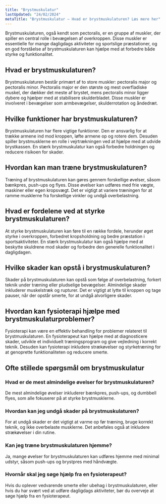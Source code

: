 ```yaml
---
title: "Brystmuskulatur"
lastUpdated: "24/02/2024"
metaTitle: "Brystmuskulatur – Hvad er brystmuskulaturen? Læs mere her"
---
```


Brystmuskulaturen, også kendt som pectoralis, er en gruppe af muskler, der spiller en central rolle i bevægelsen af overkroppen. Disse muskler er essentielle for mange dagligdags aktiviteter og sportslige præstationer, og en god forståelse af brystmuskulaturen kan hjælpe med at forbedre både styrke og funktionalitet.

## Hvad er brystmuskulaturen?

Brystmuskulaturen består primært af to store muskler: pectoralis major og pectoralis minor. Pectoralis major er den største og mest overfladiske muskel, der dækker det meste af brystet, mens pectoralis minor ligger dybere og hjælper med at stabilisere skulderbladet. Disse muskler er involveret i bevægelser som armbevægelser, skulderrotation og åndedræt.

## Hvilke funktioner har brystmuskulaturen?

Brystmuskulaturen har flere vigtige funktioner. Den er ansvarlig for at trække armene ind mod kroppen, løfte armene op og rotere dem. Desuden spiller brystmusklerne en rolle i vejrtrækningen ved at hjælpe med at udvide brystkassen. En stærk brystmuskulatur kan også forbedre holdningen og reducere risikoen for skader.

## Hvordan kan man træne brystmuskulaturen?

Træning af brystmuskulaturen kan gøres gennem forskellige øvelser, såsom bænkpres, push-ups og flyes. Disse øvelser kan udføres med frie vægte, maskiner eller egen kropsvægt. Det er vigtigt at variere træningen for at ramme musklerne fra forskellige vinkler og undgå overbelastning.

## Hvad er fordelene ved at styrke brystmuskulaturen?

At styrke brystmuskulaturen kan føre til en række fordele, herunder øget styrke i overkroppen, forbedret kropsholdning og bedre præstation i sportsaktiviteter. En stærk brystmuskulatur kan også hjælpe med at beskytte skuldrene mod skader og forbedre den generelle funktionalitet i dagligdagen.

## Hvilke skader kan opstå i brystmuskulaturen?

Skader på brystmuskulaturen kan opstå som følge af overbelastning, forkert teknik under træning eller pludselige bevægelser. Almindelige skader inkluderer muskelstræk og rupturer. Det er vigtigt at lytte til kroppen og tage pauser, når der opstår smerte, for at undgå alvorligere skader.

## Hvordan kan fysioterapi hjælpe med brystmuskulaturproblemer?

Fysioterapi kan være en effektiv behandling for problemer relateret til brystmuskulaturen. En fysioterapeut kan hjælpe med at diagnosticere skader, udvikle et individuelt træningsprogram og give vejledning i korrekt teknik. Desuden kan fysioterapi inkludere strækøvelser og styrketræning for at genoprette funktionaliteten og reducere smerte.

## Ofte stillede spørgsmål om brystmuskulatur

### Hvad er de mest almindelige øvelser for brystmuskulaturen?

De mest almindelige øvelser inkluderer bænkpres, push-ups, og dumbbell flyes, som alle fokuserer på at styrke brystmusklerne.

### Hvordan kan jeg undgå skader på brystmuskulaturen?

For at undgå skader er det vigtigt at varme op før træning, bruge korrekt teknik, og ikke overbelaste musklerne. Det anbefales også at inkludere strækøvelser i din rutine.

### Kan jeg træne brystmuskulaturen hjemme?

Ja, mange øvelser for brystmuskulaturen kan udføres hjemme med minimal udstyr, såsom push-ups og brystpres med håndvægte.

### Hvornår skal jeg søge hjælp fra en fysioterapeut?

Hvis du oplever vedvarende smerte eller ubehag i brystmuskulaturen, eller hvis du har svært ved at udføre dagligdags aktiviteter, bør du overveje at søge hjælp fra en fysioterapeut.